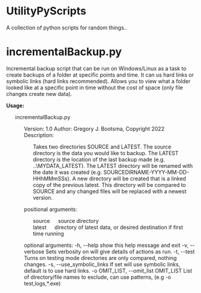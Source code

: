 # UtilityPyScripts

A collection of python scripts for random things..

# incrementalBackup.py

Incremental backup script that can be run on Windows/Linux as a task to create backups 
of a folder at specific points and time. It can us hard links or symbolic links (hard links recommended). Allows
you to view what a folder looked like at a specific point in time without the cost of space (only file changes 
create new data).


**Usage:**

<ul>
  incrementalBackup.py <SOURCE> <LATEST>                                                                                                                              
  <ul>
   Version: 1.0                                                                                                                                                       
   Author: Gregory J. Bootsma, Copyright 2022                                                                                                                         
   Description:                                                                                                                                                       
    <ul>
          Takes two directories SOURCE and LATEST. The source directory is the data you would like to backup. The LATEST directory is the location of                 
          the last backup made (e.g. ..\MYDATA_LATEST). The LATEST directory will be renamed with the date it was created  (e.g. SOURCEDIRNAME-YYYY-MM-DD-HHhMMmSSs). 
          A new directory will be created that is a linked copy of the previous latest. This directory will be compared to SOURCE and any changed files               
          will be replaced with a newest version.                                                                                                                     
    </ul>

  
  positional arguments:           
    <ul>
    source &emsp; source directory                                                                                                                            
    latest &emsp; directory of latest data, or desired destination if first time running
</ul>
  
  optional arguments:
    -h, --help            show this help message and exit
    -v, --verbose         Sets verbosity on will give details of actions as run.
    -t, --test            Turns on testing mode directories are only compared, nothing changes.
    -s, --use_symbolic_links
                          If set will use symbolic links, default is to use hard links.
    -o OMIT_LIST, --omit_list OMIT_LIST
                          List of directory/file names to exclude, can use patterns,
                          (e.g  -o test,logs,*.exe)
    </ul>
  </ul>
